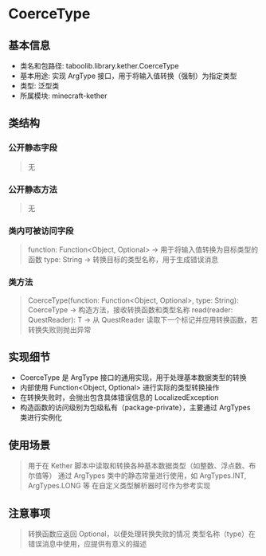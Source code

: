 # CoerceType

## 基本信息
- 类名和包路径: taboolib.library.kether.CoerceType
- 基本用途: 实现 ArgType 接口，用于将输入值转换（强制）为指定类型
- 类型: 泛型类
- 所属模块: minecraft-kether

## 类结构
### 公开静态字段
> 无

### 公开静态方法
> 无

### 类内可被访问字段
> function: Function<Object, Optional<T>> -> 用于将输入值转换为目标类型的函数
> type: String -> 转换目标的类型名称，用于生成错误消息

### 类方法
> CoerceType(function: Function<Object, Optional<T>>, type: String): CoerceType<T> -> 构造方法，接收转换函数和类型名称
> read(reader: QuestReader): T -> 从 QuestReader 读取下一个标记并应用转换函数，若转换失败则抛出异常

## 实现细节
- CoerceType 是 ArgType 接口的通用实现，用于处理基本数据类型的转换
- 内部使用 Function<Object, Optional<T>> 进行实际的类型转换操作
- 在转换失败时，会抛出包含具体错误信息的 LocalizedException
- 构造函数的访问级别为包级私有（package-private），主要通过 ArgTypes 类进行实例化

## 使用场景
> 用于在 Kether 脚本中读取和转换各种基本数据类型（如整数、浮点数、布尔值等）
> 通过 ArgTypes 类中的静态常量进行使用，如 ArgTypes.INT, ArgTypes.LONG 等
> 在自定义类型解析器时可作为参考实现

## 注意事项
> 转换函数应返回 Optional<T>，以便处理转换失败的情况
> 类型名称（type）在错误消息中使用，应提供有意义的描述